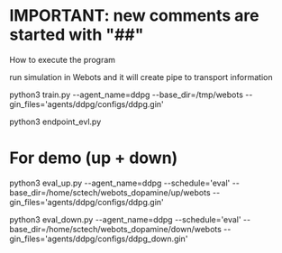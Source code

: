 # IMPORTANT: new comments are started with "##"

How to execute the program

run simulation in Webots and it will create pipe to transport information

python3 train.py --agent_name=ddpg --base_dir=/tmp/webots --gin_files='agents/ddpg/configs/ddpg.gin'

python3 endpoint_evl.py

# For demo (up + down)

python3 eval_up.py --agent_name=ddpg --schedule='eval' --base_dir=/home/sctech/webots_dopamine/up/webots --gin_files='agents/ddpg/configs/ddpg.gin'

python3 eval_down.py --agent_name=ddpg --schedule='eval' --base_dir=/home/sctech/webots_dopamine/down/webots --gin_files='agents/ddpg/configs/ddpg_down.gin'
